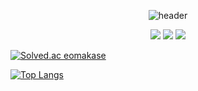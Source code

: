 <div align="center">

![header](https://capsule-render.vercel.app/api?type=waving&color=000000&height=150&section=header&text=Eomakase&fontColor=ffffff&fontSize=70&animation=fadeIn&fontAlignY=55)
</div>

<div align="center">
	<img src="https://img.shields.io/badge/Java-007396?style=flat&logo=Java&logoColor=white" />
	<img src="https://img.shields.io/badge/HTML5-E34F26?style=flat&logo=HTML5&logoColor=white" />
	<img src="https://img.shields.io/badge/CSS3-1572B6?style=flat&logo=CSS3&logoColor=white" />
</div>


[![Solved.ac
eomakase](http://mazassumnida.wtf/api/generate_badge?boj={eomakase})](https://solved.ac/{eomakase})

[![Top Langs](https://github-readme-stats.vercel.app/api/top-langs/?username=eomakase&langs_count=8)](https://github.com/eomakase/github-readme-stats)
